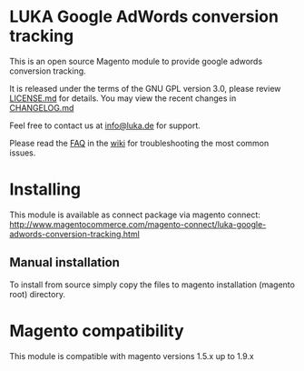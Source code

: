 # LUKA Google AdWords conversion tracking

This is an open source Magento module to provide google adwords conversion tracking.

It is released under the terms of the GNU GPL version 3.0, please review [LICENSE.md](LICENSE.md) for details.
You may view the recent changes in [CHANGELOG.md](CHANGELOG.md)

Feel free to contact us at info@luka.de for support.

Please read the [FAQ](https://github.com/lukanetconsult/mage-google-adwords/wiki/FAQ) in the [wiki](https://github.com/lukanetconsult/mage-google-adwords/wiki) for troubleshooting the most common issues.

# Installing

This module is available as connect package via magento connect:
http://www.magentocommerce.com/magento-connect/luka-google-adwords-conversion-tracking.html

## Manual installation

To install from source simply copy the files to magento installation (magento root) directory.

# Magento compatibility

This module is compatible with magento versions 1.5.x up to 1.9.x
